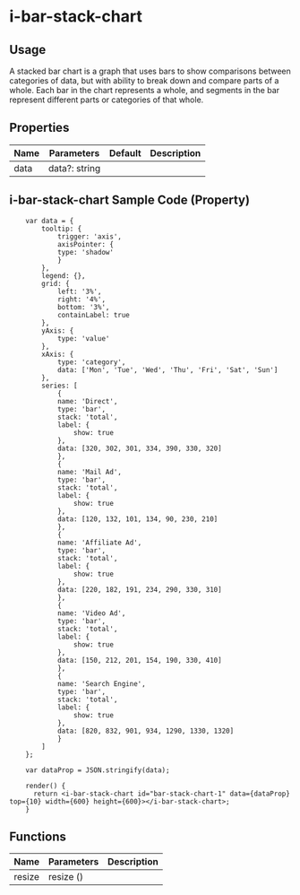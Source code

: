# i-bar-stack-chart

## Usage

A stacked bar chart is a graph that uses bars to show comparisons between categories of data, but with ability to break down and compare parts of a whole. Each bar in the chart represents a whole, and segments in the bar represent different parts or categories of that whole.

## Properties

| Name | Parameters    | Default | Description |
| ---- | ------------- | ------- | ----------- |
| data | data?: string |         |             |

## i-bar-stack-chart Sample Code (Property)
```typescript(components/charts/BarStackChart/samples/i-bar-stack-chart.tsx)
    var data = {
        tooltip: {
            trigger: 'axis',
            axisPointer: {
            type: 'shadow'
            }
        },
        legend: {},
        grid: {
            left: '3%',
            right: '4%',
            bottom: '3%',
            containLabel: true
        },
        yAxis: {
            type: 'value'
        },
        xAxis: {
            type: 'category',
            data: ['Mon', 'Tue', 'Wed', 'Thu', 'Fri', 'Sat', 'Sun']
        },
        series: [
            {
            name: 'Direct',
            type: 'bar',
            stack: 'total',
            label: {
                show: true
            },
            data: [320, 302, 301, 334, 390, 330, 320]
            },
            {
            name: 'Mail Ad',
            type: 'bar',
            stack: 'total',
            label: {
                show: true
            },
            data: [120, 132, 101, 134, 90, 230, 210]
            },
            {
            name: 'Affiliate Ad',
            type: 'bar',
            stack: 'total',
            label: {
                show: true
            },
            data: [220, 182, 191, 234, 290, 330, 310]
            },
            {
            name: 'Video Ad',
            type: 'bar',
            stack: 'total',
            label: {
                show: true
            },
            data: [150, 212, 201, 154, 190, 330, 410]
            },
            {
            name: 'Search Engine',
            type: 'bar',
            stack: 'total',
            label: {
                show: true
            },
            data: [820, 832, 901, 934, 1290, 1330, 1320]
            }
        ]
    };

    var dataProp = JSON.stringify(data);

    render() {
      return <i-bar-stack-chart id="bar-stack-chart-1" data={dataProp} top={10} width={600} height={600}></i-bar-stack-chart>;
    }
```

## Functions

| Name   | Parameters | Description |
| ------ | ---------- | ----------- |
| resize | resize ()  |             |
